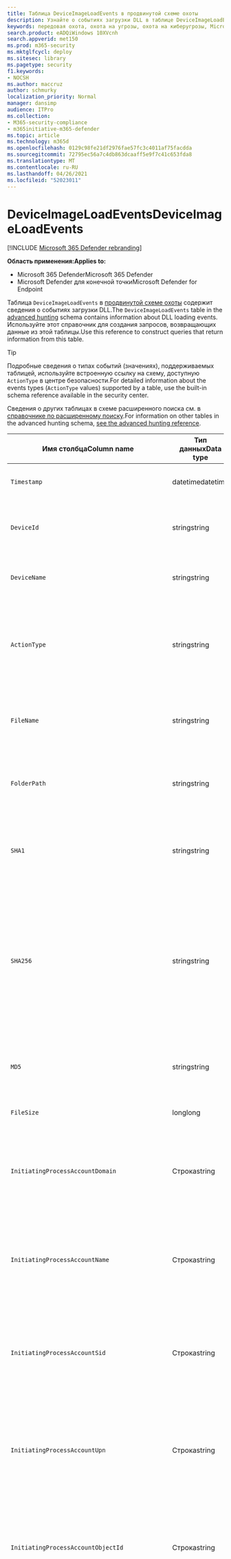 ```yaml
---
title: Таблица DeviceImageLoadEvents в продвинутой схеме охоты
description: Узнайте о событиях загрузки DLL в таблице DeviceImageLoadEvents в продвинутой схеме охоты
keywords: передовая охота, охота на угрозы, охота на киберугрозы, Microsoft 365 Defender, Microsoft 365, m365, поиск, запрос, телеметрия, ссылка схемы, kusto, таблица, столбец, тип данных, описание, imageloadevents, DeviceImageLoadEvents, DLL loading, library, file image
search.product: eADQiWindows 10XVcnh
search.appverid: met150
ms.prod: m365-security
ms.mktglfcycl: deploy
ms.sitesec: library
ms.pagetype: security
f1.keywords:
- NOCSH
ms.author: maccruz
author: schmurky
localization_priority: Normal
manager: dansimp
audience: ITPro
ms.collection:
- M365-security-compliance
- m365initiative-m365-defender
ms.topic: article
ms.technology: m365d
ms.openlocfilehash: 0129c98fe21df2976fae57fc3c4011af75facdda
ms.sourcegitcommit: 72795ec56a7c4db863dcaaff5e9f7c41c653fda8
ms.translationtype: MT
ms.contentlocale: ru-RU
ms.lasthandoff: 04/26/2021
ms.locfileid: "52023011"
---
```

# <a name="deviceimageloadevents"></a><span data-ttu-id="ff8be-104">DeviceImageLoadEvents</span><span class="sxs-lookup"><span data-stu-id="ff8be-104">DeviceImageLoadEvents</span></span>

[!INCLUDE [Microsoft 365 Defender rebranding](../includes/microsoft-defender.md)]


<span data-ttu-id="ff8be-105">**Область применения:**</span><span class="sxs-lookup"><span data-stu-id="ff8be-105">**Applies to:**</span></span>
- <span data-ttu-id="ff8be-106">Microsoft 365 Defender</span><span class="sxs-lookup"><span data-stu-id="ff8be-106">Microsoft 365 Defender</span></span>
- <span data-ttu-id="ff8be-107">Microsoft Defender для конечной точки</span><span class="sxs-lookup"><span data-stu-id="ff8be-107">Microsoft Defender for Endpoint</span></span>



<span data-ttu-id="ff8be-108">Таблица `DeviceImageLoadEvents` в [продвинутой схеме охоты](advanced-hunting-overview.md) содержит сведения о событиях загрузки DLL.</span><span class="sxs-lookup"><span data-stu-id="ff8be-108">The `DeviceImageLoadEvents` table in the [advanced hunting](advanced-hunting-overview.md) schema contains information about DLL loading events.</span></span> <span data-ttu-id="ff8be-109">Используйте этот справочник для создания запросов, возвращающих данные из этой таблицы.</span><span class="sxs-lookup"><span data-stu-id="ff8be-109">Use this reference to construct queries that return information from this table.</span></span>

>[!TIP]
> <span data-ttu-id="ff8be-110">Подробные сведения о типах событий (значениях), поддерживаемых таблицей, используйте встроенную ссылку на схему, доступную `ActionType` в центре безопасности.</span><span class="sxs-lookup"><span data-stu-id="ff8be-110">For detailed information about the events types (`ActionType` values) supported by a table, use the built-in schema reference available in the security center.</span></span>

<span data-ttu-id="ff8be-111">Сведения о других таблицах в схеме расширенного поиска см. в [справочнике по расширенному поиску](advanced-hunting-schema-tables.md).</span><span class="sxs-lookup"><span data-stu-id="ff8be-111">For information on other tables in the advanced hunting schema, [see the advanced hunting reference](advanced-hunting-schema-tables.md).</span></span>

| <span data-ttu-id="ff8be-112">Имя столбца</span><span class="sxs-lookup"><span data-stu-id="ff8be-112">Column name</span></span> | <span data-ttu-id="ff8be-113">Тип данных</span><span class="sxs-lookup"><span data-stu-id="ff8be-113">Data type</span></span> | <span data-ttu-id="ff8be-114">Описание</span><span class="sxs-lookup"><span data-stu-id="ff8be-114">Description</span></span> |
|-------------|-----------|-------------|
| `Timestamp` | <span data-ttu-id="ff8be-115">datetime</span><span class="sxs-lookup"><span data-stu-id="ff8be-115">datetime</span></span> | <span data-ttu-id="ff8be-116">Дата и время записи события</span><span class="sxs-lookup"><span data-stu-id="ff8be-116">Date and time when the event was recorded</span></span> |
| `DeviceId` | <span data-ttu-id="ff8be-117">string</span><span class="sxs-lookup"><span data-stu-id="ff8be-117">string</span></span> | <span data-ttu-id="ff8be-118">Уникальный идентификатор для обслуживаемого компьютера</span><span class="sxs-lookup"><span data-stu-id="ff8be-118">Unique identifier for the machine in the service</span></span> |
| `DeviceName` | <span data-ttu-id="ff8be-119">string</span><span class="sxs-lookup"><span data-stu-id="ff8be-119">string</span></span> | <span data-ttu-id="ff8be-120">Полное доменное имя компьютера</span><span class="sxs-lookup"><span data-stu-id="ff8be-120">Fully qualified domain name (FQDN) of the machine</span></span> |
| `ActionType` | <span data-ttu-id="ff8be-121">string</span><span class="sxs-lookup"><span data-stu-id="ff8be-121">string</span></span> | <span data-ttu-id="ff8be-122">Тип действий, которые вызвали событие.</span><span class="sxs-lookup"><span data-stu-id="ff8be-122">Type of activity that triggered the event.</span></span> <span data-ttu-id="ff8be-123">Подробные [сведения см. в](advanced-hunting-schema-tables.md?#get-schema-information-in-the-security-center) справке по схеме на портале</span><span class="sxs-lookup"><span data-stu-id="ff8be-123">See the [in-portal schema reference](advanced-hunting-schema-tables.md?#get-schema-information-in-the-security-center) for details</span></span> |
| `FileName` | <span data-ttu-id="ff8be-124">string</span><span class="sxs-lookup"><span data-stu-id="ff8be-124">string</span></span> | <span data-ttu-id="ff8be-125">Имя файла, к которому было применено записанное действие</span><span class="sxs-lookup"><span data-stu-id="ff8be-125">Name of the file that the recorded action was applied to</span></span> |
| `FolderPath` | <span data-ttu-id="ff8be-126">string</span><span class="sxs-lookup"><span data-stu-id="ff8be-126">string</span></span> | <span data-ttu-id="ff8be-127">Папка, содержащая файл, к котором было применено записано действие</span><span class="sxs-lookup"><span data-stu-id="ff8be-127">Folder containing the file that the recorded action was applied to</span></span> |
| `SHA1` | <span data-ttu-id="ff8be-128">string</span><span class="sxs-lookup"><span data-stu-id="ff8be-128">string</span></span> | <span data-ttu-id="ff8be-129">SHA-1 файла, к которому было применено записанное действие</span><span class="sxs-lookup"><span data-stu-id="ff8be-129">SHA-1 of the file that the recorded action was applied to</span></span> |
| `SHA256` | <span data-ttu-id="ff8be-130">string</span><span class="sxs-lookup"><span data-stu-id="ff8be-130">string</span></span> | <span data-ttu-id="ff8be-131">SHA-256 файла, к которому было применено записанное действие</span><span class="sxs-lookup"><span data-stu-id="ff8be-131">SHA-256 of the file that the recorded action was applied to.</span></span> <span data-ttu-id="ff8be-132">Это поле обычно не заполняется. Используйте столбец SHA1, если он доступен.</span><span class="sxs-lookup"><span data-stu-id="ff8be-132">This field is usually not populated — use the SHA1 column when available.</span></span> |
| `MD5` | <span data-ttu-id="ff8be-133">string</span><span class="sxs-lookup"><span data-stu-id="ff8be-133">string</span></span> | <span data-ttu-id="ff8be-134">Hash MD5 файла, к который было применено записано действие</span><span class="sxs-lookup"><span data-stu-id="ff8be-134">MD5 hash of the file that the recorded action was applied to</span></span> |
| `FileSize` | <span data-ttu-id="ff8be-135">long</span><span class="sxs-lookup"><span data-stu-id="ff8be-135">long</span></span> | <span data-ttu-id="ff8be-136">Размер файла в bytes</span><span class="sxs-lookup"><span data-stu-id="ff8be-136">Size of the file in bytes</span></span> |
| `InitiatingProcessAccountDomain` | <span data-ttu-id="ff8be-137">Строка</span><span class="sxs-lookup"><span data-stu-id="ff8be-137">string</span></span> | <span data-ttu-id="ff8be-138">Домен учетной записи, которая управляла процессом, ответственным за событие</span><span class="sxs-lookup"><span data-stu-id="ff8be-138">Domain of the account that ran the process responsible for the event</span></span> |
| `InitiatingProcessAccountName` | <span data-ttu-id="ff8be-139">Строка</span><span class="sxs-lookup"><span data-stu-id="ff8be-139">string</span></span> | <span data-ttu-id="ff8be-140">Имя пользователя учетной записи, которая запустила процесс, ответственный за событие</span><span class="sxs-lookup"><span data-stu-id="ff8be-140">User name of the account that ran the process responsible for the event</span></span> |
| `InitiatingProcessAccountSid` | <span data-ttu-id="ff8be-141">Строка</span><span class="sxs-lookup"><span data-stu-id="ff8be-141">string</span></span> | <span data-ttu-id="ff8be-142">Идентификатор безопасности (SID) учетной записи, которая управляла процессом, ответственным за событие</span><span class="sxs-lookup"><span data-stu-id="ff8be-142">Security Identifier (SID) of the account that ran the process responsible for the event</span></span> |
| `InitiatingProcessAccountUpn` | <span data-ttu-id="ff8be-143">Строка</span><span class="sxs-lookup"><span data-stu-id="ff8be-143">string</span></span> | <span data-ttu-id="ff8be-144">Основное имя пользователя (UPN) учетной записи, которая управляла процессом, ответственным за событие</span><span class="sxs-lookup"><span data-stu-id="ff8be-144">User principal name (UPN) of the account that ran the process responsible for the event</span></span> |
| `InitiatingProcessAccountObjectId` | <span data-ttu-id="ff8be-145">Строка</span><span class="sxs-lookup"><span data-stu-id="ff8be-145">string</span></span> | <span data-ttu-id="ff8be-146">ID объекта Azure AD учетной записи пользователя, которая запустила процесс, ответственный за событие</span><span class="sxs-lookup"><span data-stu-id="ff8be-146">Azure AD object ID of the user account that ran the process responsible for the event</span></span> |
| `InitiatingProcessIntegrityLevel` | <span data-ttu-id="ff8be-147">Строка</span><span class="sxs-lookup"><span data-stu-id="ff8be-147">string</span></span> | <span data-ttu-id="ff8be-148">Уровень целостности процесса, который инициировал событие.</span><span class="sxs-lookup"><span data-stu-id="ff8be-148">Integrity level of the process that initiated the event.</span></span> <span data-ttu-id="ff8be-149">Windows назначает уровни целостности процессам на основе определенных характеристик, например, если они были запущены из скачивания в Интернете.</span><span class="sxs-lookup"><span data-stu-id="ff8be-149">Windows assigns integrity levels to processes based on certain characteristics, such as if they were launched from an internet download.</span></span> <span data-ttu-id="ff8be-150">Эти уровни целостности влияют на разрешения на ресурсы</span><span class="sxs-lookup"><span data-stu-id="ff8be-150">These integrity levels influence permissions to resources</span></span> |
| `InitiatingProcessTokenElevation` | <span data-ttu-id="ff8be-151">Строка</span><span class="sxs-lookup"><span data-stu-id="ff8be-151">string</span></span> | <span data-ttu-id="ff8be-152">Тип маркера, указывающий на наличие или отсутствие высоты привилегий управления пользовательским доступом (UAC), применяемой к процессу, инициировал событие.</span><span class="sxs-lookup"><span data-stu-id="ff8be-152">Token type indicating the presence or absence of User Access Control (UAC) privilege elevation applied to the process that initiated the event</span></span> |
| `InitiatingProcessSHA1` | <span data-ttu-id="ff8be-153">Строка</span><span class="sxs-lookup"><span data-stu-id="ff8be-153">string</span></span> | <span data-ttu-id="ff8be-154">SHA-1 процесса (файла изображений), который инициировал событие</span><span class="sxs-lookup"><span data-stu-id="ff8be-154">SHA-1 of the process (image file) that initiated the event</span></span> |
| `InitiatingProcessSHA256` | <span data-ttu-id="ff8be-155">Строка</span><span class="sxs-lookup"><span data-stu-id="ff8be-155">string</span></span> | <span data-ttu-id="ff8be-156">SHA-256 процесса (файла изображений), который инициировал событие.</span><span class="sxs-lookup"><span data-stu-id="ff8be-156">SHA-256 of the process (image file) that initiated the event.</span></span> <span data-ttu-id="ff8be-157">Это поле обычно не заполняется. Используйте столбец SHA1, если он доступен.</span><span class="sxs-lookup"><span data-stu-id="ff8be-157">This field is usually not populated — use the SHA1 column when available.</span></span> |
| `InitiatingProcessMD5` | <span data-ttu-id="ff8be-158">string</span><span class="sxs-lookup"><span data-stu-id="ff8be-158">string</span></span> | <span data-ttu-id="ff8be-159">AD5 hash of the process (image file), that initiated the event</span><span class="sxs-lookup"><span data-stu-id="ff8be-159">MD5 hash of the process (image file) that initiated the event</span></span> |
| `InitiatingProcessFileName` | <span data-ttu-id="ff8be-160">Строка</span><span class="sxs-lookup"><span data-stu-id="ff8be-160">string</span></span> | <span data-ttu-id="ff8be-161">Имя процесса, который инициировал событие</span><span class="sxs-lookup"><span data-stu-id="ff8be-161">Name of the process that initiated the event</span></span> |
| `InitiatingProcessFileSize` | <span data-ttu-id="ff8be-162">long</span><span class="sxs-lookup"><span data-stu-id="ff8be-162">long</span></span> | <span data-ttu-id="ff8be-163">Размер файла, который запустил процесс, ответственный за событие</span><span class="sxs-lookup"><span data-stu-id="ff8be-163">Size of the file that ran the process responsible for the event</span></span> |
| `InitiatingProcessVersionInfoCompanyName` | <span data-ttu-id="ff8be-164">Строка</span><span class="sxs-lookup"><span data-stu-id="ff8be-164">string</span></span> | <span data-ttu-id="ff8be-165">Название компании из сведений о версии процесса (файла изображений), ответственного за событие</span><span class="sxs-lookup"><span data-stu-id="ff8be-165">Company name from the version information of the process (image file) responsible for the event</span></span> |
| `InitiatingProcessVersionInfoProductName` | <span data-ttu-id="ff8be-166">Строка</span><span class="sxs-lookup"><span data-stu-id="ff8be-166">string</span></span> | <span data-ttu-id="ff8be-167">Имя продукта из сведений о версии процесса (файл изображений), ответственных за событие</span><span class="sxs-lookup"><span data-stu-id="ff8be-167">Product name from the version information of the process (image file) responsible for the event</span></span> |
| `InitiatingProcessVersionInfoProductVersion`| <span data-ttu-id="ff8be-168">Строка</span><span class="sxs-lookup"><span data-stu-id="ff8be-168">string</span></span> | <span data-ttu-id="ff8be-169">Версия продукта из сведений о версии процесса (файла изображений), ответственного за событие</span><span class="sxs-lookup"><span data-stu-id="ff8be-169">Product version from the version information of the process (image file) responsible for the event</span></span> |
| `InitiatingProcessVersionInfoInternalFileName` | <span data-ttu-id="ff8be-170">Строка</span><span class="sxs-lookup"><span data-stu-id="ff8be-170">string</span></span> | <span data-ttu-id="ff8be-171">Имя внутреннего файла из сведений о версии процесса (файла изображений), ответственного за событие</span><span class="sxs-lookup"><span data-stu-id="ff8be-171">Internal file name from the version information of the process (image file) responsible for the event</span></span> |
| `InitiatingProcessVersionInfoOriginalFileName` | <span data-ttu-id="ff8be-172">Строка</span><span class="sxs-lookup"><span data-stu-id="ff8be-172">string</span></span> | <span data-ttu-id="ff8be-173">Исходное имя файла из версии данных процесса (файла изображений), ответственного за событие</span><span class="sxs-lookup"><span data-stu-id="ff8be-173">Original file name from the version information of the process (image file) responsible for the event</span></span> |
| `InitiatingProcessVersionInfoFileDescription` | <span data-ttu-id="ff8be-174">Строка</span><span class="sxs-lookup"><span data-stu-id="ff8be-174">string</span></span> | <span data-ttu-id="ff8be-175">Описание из сведений о версии процесса (файла изображений), ответственного за событие</span><span class="sxs-lookup"><span data-stu-id="ff8be-175">Description from the version information of the process (image file) responsible for the event</span></span> |
| `InitiatingProcessId` | <span data-ttu-id="ff8be-176">int</span><span class="sxs-lookup"><span data-stu-id="ff8be-176">int</span></span> | <span data-ttu-id="ff8be-177">Процесс ID (PID) процесса, который инициировал событие</span><span class="sxs-lookup"><span data-stu-id="ff8be-177">Process ID (PID) of the process that initiated the event</span></span> |
| `InitiatingProcessCommandLine` | <span data-ttu-id="ff8be-178">Строка</span><span class="sxs-lookup"><span data-stu-id="ff8be-178">string</span></span> | <span data-ttu-id="ff8be-179">Командная строка, используемая для запуска процесса, инициированного событием</span><span class="sxs-lookup"><span data-stu-id="ff8be-179">Command line used to run the process that initiated the event</span></span> |
| `InitiatingProcessCreationTime` | <span data-ttu-id="ff8be-180">datetime</span><span class="sxs-lookup"><span data-stu-id="ff8be-180">datetime</span></span> | <span data-ttu-id="ff8be-181">Дата и время начала процесса запуска события</span><span class="sxs-lookup"><span data-stu-id="ff8be-181">Date and time when the process that initiated the event was started</span></span> |
| `InitiatingProcessFolderPath` | <span data-ttu-id="ff8be-182">Строка</span><span class="sxs-lookup"><span data-stu-id="ff8be-182">string</span></span> | <span data-ttu-id="ff8be-183">Папка, содержащая процесс (файл изображений), который инициировал событие</span><span class="sxs-lookup"><span data-stu-id="ff8be-183">Folder containing the process (image file) that initiated the event</span></span> |
| `InitiatingProcessParentId` | <span data-ttu-id="ff8be-184">int</span><span class="sxs-lookup"><span data-stu-id="ff8be-184">int</span></span> | <span data-ttu-id="ff8be-185">Process ID (PID) родительского процесса, который породил процесс, ответственный за событие</span><span class="sxs-lookup"><span data-stu-id="ff8be-185">Process ID (PID) of the parent process that spawned the process responsible for the event</span></span> |
| `InitiatingProcessParentFileName` | <span data-ttu-id="ff8be-186">Строка</span><span class="sxs-lookup"><span data-stu-id="ff8be-186">string</span></span> | <span data-ttu-id="ff8be-187">Имя родительского процесса, который породил процесс, ответственный за событие</span><span class="sxs-lookup"><span data-stu-id="ff8be-187">Name of the parent process that spawned the process responsible for the event</span></span> |
| `InitiatingProcessParentCreationTime` | <span data-ttu-id="ff8be-188">datetime</span><span class="sxs-lookup"><span data-stu-id="ff8be-188">datetime</span></span> | <span data-ttu-id="ff8be-189">Дата и время запуска родительского процесса, ответственного за событие</span><span class="sxs-lookup"><span data-stu-id="ff8be-189">Date and time when the parent of the process responsible for the event was started</span></span> |
| `ReportId` | <span data-ttu-id="ff8be-190">long</span><span class="sxs-lookup"><span data-stu-id="ff8be-190">long</span></span> | <span data-ttu-id="ff8be-191">Идентификатор события на основе повторяющегося счетчика.</span><span class="sxs-lookup"><span data-stu-id="ff8be-191">Event identifier based on a repeating counter.</span></span> <span data-ttu-id="ff8be-192">Для определения уникальных событий этот столбец должен использоваться в сочетании со столбцами DeviceName и Timestamp.</span><span class="sxs-lookup"><span data-stu-id="ff8be-192">To identify unique events, this column must be used in conjunction with the DeviceName and Timestamp columns</span></span> |
| `AppGuardContainerId` | <span data-ttu-id="ff8be-193">Строка</span><span class="sxs-lookup"><span data-stu-id="ff8be-193">string</span></span> | <span data-ttu-id="ff8be-194">Идентификатор виртуализированного контейнера, используемого службой Application Guard для изоляции активности браузера</span><span class="sxs-lookup"><span data-stu-id="ff8be-194">Identifier for the virtualized container used by Application Guard to isolate browser activity</span></span> |

## <a name="related-topics"></a><span data-ttu-id="ff8be-195">Статьи по теме</span><span class="sxs-lookup"><span data-stu-id="ff8be-195">Related topics</span></span>
- [<span data-ttu-id="ff8be-196">Обзор расширенной охоты</span><span class="sxs-lookup"><span data-stu-id="ff8be-196">Advanced hunting overview</span></span>](advanced-hunting-overview.md)
- [<span data-ttu-id="ff8be-197">Изучение языка запросов</span><span class="sxs-lookup"><span data-stu-id="ff8be-197">Learn the query language</span></span>](advanced-hunting-query-language.md)
- [<span data-ttu-id="ff8be-198">Использование общих запросов</span><span class="sxs-lookup"><span data-stu-id="ff8be-198">Use shared queries</span></span>](advanced-hunting-shared-queries.md)
- [<span data-ttu-id="ff8be-199">Охота на различных устройствах, в письмах, приложениях и удостоверениях</span><span class="sxs-lookup"><span data-stu-id="ff8be-199">Hunt across devices, emails, apps, and identities</span></span>](advanced-hunting-query-emails-devices.md)
- [<span data-ttu-id="ff8be-200">Сведения о схеме</span><span class="sxs-lookup"><span data-stu-id="ff8be-200">Understand the schema</span></span>](advanced-hunting-schema-tables.md)
- [<span data-ttu-id="ff8be-201">Применение рекомендаций по использованию запросов</span><span class="sxs-lookup"><span data-stu-id="ff8be-201">Apply query best practices</span></span>](advanced-hunting-best-practices.md)
